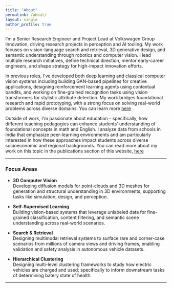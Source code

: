```yaml
---
title: "About"
permalink: /about/
layout: single
author_profile: true
---
```


I’m a Senior Research Engineer and Project Lead at Volkswagen Group Innovation, driving research projects in perception and AI tooling. My work focuses on vision-language search and retrieval, 3D generative design, and semantic understanding through robotics and computer vision. I lead multiple research initiatives, define technical direction, mentor early-career engineers, and shape strategy for high-impact innovation efforts.

In previous roles, I've developed both deep learning and classical computer vision systems including building GAN-based pipelines for creative applications, designing reinforcement learning agents using contextual bandits, and working on fine-grained recognition tasks using vision transformers for stylistic attribute detection. My work bridges foundational research and rapid prototyping, with a strong focus on solving real-world problems across diverse domains. You can learn more [here](https://www.womentech.net/video/recommender-systems-and-women-shoppers-dhanashree-balaram)


Outside of work, I'm passionate about education - specifically, how different teaching pedagogies can enhance students’ understanding of foundational concepts in math and English. I analyze data from schools in India that emphasize peer-learning environments and am particularly interested in how these approaches impact students across diverse socioeconomic and regional backgrounds.
You can read more about my work on this topic in the publications section of this website, 
[here](/publications/#conference-papers)

---

### Focus Areas

- **3D Computer Vision**  
  Developing diffusion models for point-clouds and 3D meshes for generation and structural understanding in 3D environments, supporting tasks like simulation, design, and perception.

- **Self-Supervised Learning**  
  Building vision-based systems that leverage unlabeled data for fine-grained classification, content filtering, and semantic scene understanding across real-world scenarios.

- **Search & Retrieval**  
  Designing multimodal retrieval systems to surface rare and corner-case scenarios from millions of camera views and driving frames, enabling validation and safety analysis in autonomous vehicle datasets.

- **Hierarchical Clustering**  
  Designing multi-level clustering frameworks to study how electric vehicles are charged and used; specifically to inform downstream tasks of determining batery state of health.

---

